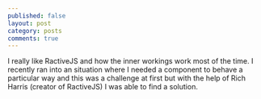 ```yaml
---
published: false
layout: post
category: posts
comments: true
---
```

I really like RactiveJS and how the inner workings work most of the time. I recently ran into an situation where I needed a component to behave a particular way and this was a challenge at first but with the help of Rich Harris (creator of RactiveJS) I was able to find a solution.
